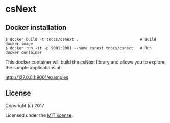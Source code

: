 # csNext



## Docker installation


```
$ docker build -t tnocs/csnext .                           # Build docker image     
$ docker run -it -p 9001:9001 --name csnext tnocs/csnext   # Run docker container
```

This docker container will build the csNext library and allows you to explore the sample applications at: 

http://127.0.0.1:9001/examples

## License

Copyright (c) 2017

Licensed under the [MIT license](LICENSE).

